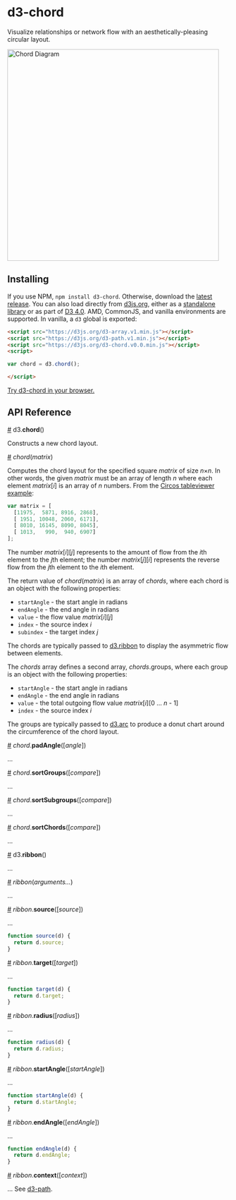 # d3-chord

Visualize relationships or network flow with an aesthetically-pleasing circular layout.

[<img alt="Chord Diagram" src="https://raw.githubusercontent.com/d3/d3-chord/master/img/chord.png" width="480" height="480">](http://bl.ocks.org/mbostock/4062006)

## Installing

If you use NPM, `npm install d3-chord`. Otherwise, download the [latest release](https://github.com/d3/d3-chord/releases/latest). You can also load directly from [d3js.org](https://d3js.org), either as a [standalone library](https://d3js.org/d3-chord.v0.0.min.js) or as part of [D3 4.0](https://github.com/d3/d3). AMD, CommonJS, and vanilla environments are supported. In vanilla, a `d3` global is exported:

```html
<script src="https://d3js.org/d3-array.v1.min.js"></script>
<script src="https://d3js.org/d3-path.v1.min.js"></script>
<script src="https://d3js.org/d3-chord.v0.0.min.js"></script>
<script>

var chord = d3.chord();

</script>
```

[Try d3-chord in your browser.](https://tonicdev.com/npm/d3-chord)

## API Reference

<a href="#chord" name="chord">#</a> d3.<b>chord</b>()

Constructs a new chord layout.

<a href="#_chord" name="_chord">#</a> <i>chord</i>(<i>matrix</i>)

Computes the chord layout for the specified square *matrix* of size *n*×*n*. In other words, the given *matrix* must be an array of length *n* where each element *matrix*[*i*] is an array of *n* numbers. From the [Circos tableviewer example](http://mkweb.bcgsc.ca/circos/guide/tables/):

```js
var matrix = [
  [11975,  5871, 8916, 2868],
  [ 1951, 10048, 2060, 6171],
  [ 8010, 16145, 8090, 8045],
  [ 1013,   990,  940, 6907]
];
```

The number *matrix*[*i*][*j*] represents to the amount of flow from the *i*th element to the *j*th element; the number *matrix*[*j*][*i*] represents the reverse flow from the *j*th element to the *i*th element.

The return value of *chord*(*matrix*) is an array of *chords*, where each chord is an object with the following properties:

* `startAngle` - the start angle in radians
* `endAngle` - the end angle in radians
* `value` - the flow value *matrix*[*i*][*j*]
* `index` - the source index *i*
* `subindex` - the target index *j*

The chords are typically passed to [d3.ribbon](#ribbon) to display the asymmetric flow between elements.

The *chords* array defines a second array, *chords*.groups, where each group is an object with the following properties:

* `startAngle` - the start angle in radians
* `endAngle` - the end angle in radians
* `value` - the total outgoing flow value *matrix*[*i*][0 … *n* - 1]
* `index` - the source index *i*

The groups are typically passed to [d3.arc](https://github.com/d3/d3-shape#arc) to produce a donut chart around the circumference of the chord layout.

<a href="#chord_padAngle" name="#chord_padAngle">#</a> <i>chord</i>.<b>padAngle</b>([<i>angle</i>])

…

<a href="#chord_sortGroups" name="#chord_sortGroups">#</a> <i>chord</i>.<b>sortGroups</b>([<i>compare</i>])

…

<a href="#chord_sortSubgroups" name="#chord_sortSubgroups">#</a> <i>chord</i>.<b>sortSubgroups</b>([<i>compare</i>])

…

<a href="#chord_sortChords" name="#chord_sortChords">#</a> <i>chord</i>.<b>sortChords</b>([<i>compare</i>])

…

<a href="#ribbon" name="ribbon">#</a> d3.<b>ribbon</b>()

…

<a href="#_ribbon" name="_ribbon">#</a> <i>ribbon</i>(<i>arguments…</i>)

…

<a href="#ribbon_source" name="ribbon_source">#</a> <i>ribbon</i>.<b>source</b>([<i>source</i>])

…

```js
function source(d) {
  return d.source;
}
```

<a href="#ribbon_target" name="ribbon_target">#</a> <i>ribbon</i>.<b>target</b>([<i>target</i>])

…

```js
function target(d) {
  return d.target;
}
```

<a href="#ribbon_radius" name="ribbon_radius">#</a> <i>ribbon</i>.<b>radius</b>([<i>radius</i>])

…

```js
function radius(d) {
  return d.radius;
}
```

<a href="#ribbon_startAngle" name="ribbon_startAngle">#</a> <i>ribbon</i>.<b>startAngle</b>([<i>startAngle</i>])

…

```js
function startAngle(d) {
  return d.startAngle;
}
```

<a href="#ribbon_endAngle" name="ribbon_endAngle">#</a> <i>ribbon</i>.<b>endAngle</b>([<i>endAngle</i>])

…

```js
function endAngle(d) {
  return d.endAngle;
}
```

<a href="#ribbon_context" name="ribbon_context">#</a> <i>ribbon</i>.<b>context</b>([<i>context</i>])

… See [d3-path](https://github.com/d3/d3-path).
